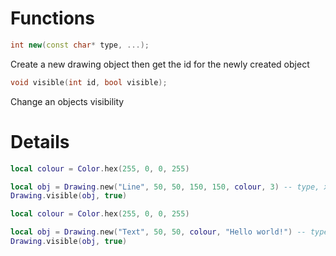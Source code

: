 # Functions

```cpp
int new(const char* type, ...);
```
Create a new drawing object then get the id for the newly created object

```cpp
void visible(int id, bool visible);
```
Change an objects visibility

# Details

```lua
local colour = Color.hex(255, 0, 0, 255)

local obj = Drawing.new("Line", 50, 50, 150, 150, colour, 3) -- type, x, y, x2, y2, colour, thickness
Drawing.visible(obj, true)
```

```lua
local colour = Color.hex(255, 0, 0, 255)

local obj = Drawing.new("Text", 50, 50, colour, "Hello world!") -- type, x, y, colour, text
Drawing.visible(obj, true)
```
